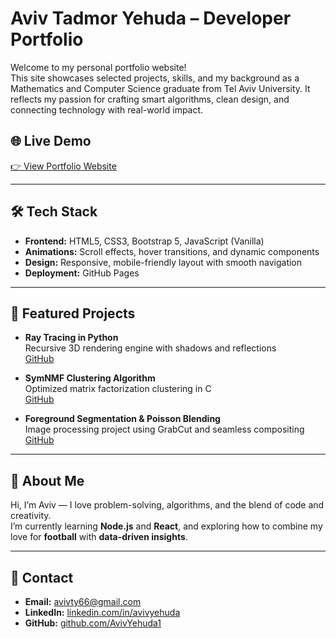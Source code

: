# Aviv Tadmor Yehuda – Developer Portfolio

Welcome to my personal portfolio website!  
This site showcases selected projects, skills, and my background as a Mathematics and Computer Science graduate from Tel Aviv University. It reflects my passion for crafting smart algorithms, clean design, and connecting technology with real-world impact.

## 🌐 Live Demo
[👉 View Portfolio Website]((https://avivyehuda1.github.io/aviv-portfolio/))

---

## 🛠️ Tech Stack

- **Frontend:** HTML5, CSS3, Bootstrap 5, JavaScript (Vanilla)
- **Animations:** Scroll effects, hover transitions, and dynamic components
- **Design:** Responsive, mobile-friendly layout with smooth navigation
- **Deployment:** GitHub Pages

---

## 📁 Featured Projects

- **Ray Tracing in Python**  
  Recursive 3D rendering engine with shadows and reflections  
  [GitHub](https://github.com/AvivYehuda1/Ray-Tracing)

- **SymNMF Clustering Algorithm**  
  Optimized matrix factorization clustering in C  
  [GitHub](https://github.com/AvivYehuda1/SymNMF-clustering-algorithm-Software-Project)

- **Foreground Segmentation & Poisson Blending**  
  Image processing project using GrabCut and seamless compositing  
 [GitHub](https://github.com/AvivYehuda1/GrabCut-and-Poisson-blending)

---

## 📌 About Me

Hi, I’m Aviv — I love problem-solving, algorithms, and the blend of code and creativity.  
I’m currently learning **Node.js** and **React**, and exploring how to combine my love for **football** with **data-driven insights**.

---

## 📩 Contact

- **Email:** avivty66@gmail.com  
- **LinkedIn:** [linkedin.com/in/avivyehuda](https://www.linkedin.com/in/avivyehuda/) 
- **GitHub:** [github.com/AvivYehuda1](https://github.com/AvivYehuda1)
